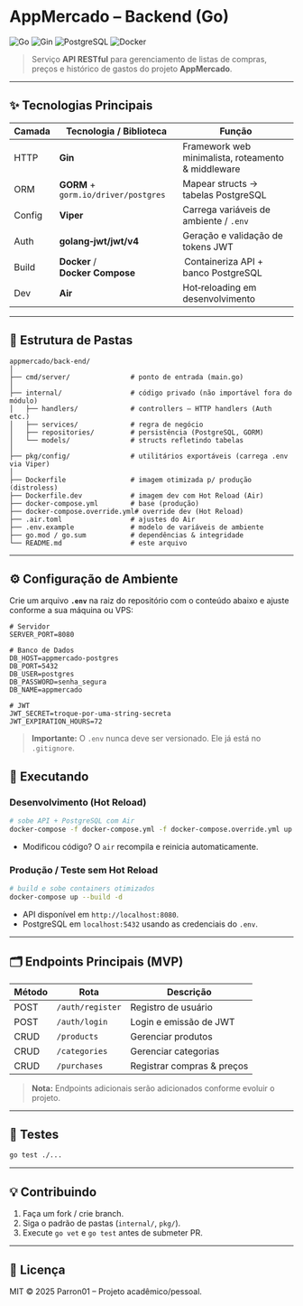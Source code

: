 # AppMercado – Backend (Go)

![Go](https://img.shields.io/badge/Go-1.24.x-blue?logo=go)
![Gin](https://img.shields.io/badge/Gin-1.10-green?logo=go)
![PostgreSQL](https://img.shields.io/badge/PostgreSQL-14-blue?logo=postgresql)
![Docker](https://img.shields.io/badge/Docker-Compose-blue?logo=docker)

> Serviço **API RESTful** para gerenciamento de listas de compras, preços e histórico de gastos do projeto **AppMercado**.

---

## ✨ Tecnologias Principais

| Camada | Tecnologia / Biblioteca                                    | Função                                             |
| ------ | ---------------------------------------------------------- | -------------------------------------------------- |
| HTTP   | **Gin**                | Framework web minimalista, roteamento & middleware |
| ORM    | **GORM** + `gorm.io/driver/postgres`   | Mapear structs → tabelas PostgreSQL                |
| Config | **Viper**                | Carrega variáveis de ambiente / `.env`             |
| Auth   | **golang‑jwt/jwt/v4** | Geração e validação de tokens JWT                  |
| Build  | **Docker** / **Docker Compose**                            |  Containeriza API + banco PostgreSQL               |
| Dev    | **Air**                | Hot‑reloading em desenvolvimento                   |

---

## 📂 Estrutura de Pastas

```
appmercado/back-end/
│
├── cmd/server/               # ponto de entrada (main.go)
│
├── internal/                 # código privado (não importável fora do módulo)
│   ├── handlers/             # controllers – HTTP handlers (Auth etc.)
│   ├── services/             # regra de negócio
│   ├── repositories/         # persistência (PostgreSQL, GORM)
│   └── models/               # structs refletindo tabelas
│
├── pkg/config/               # utilitários exportáveis (carrega .env via Viper)
│
├── Dockerfile                # imagem otimizada p/ produção (distroless)
├── Dockerfile.dev            # imagem dev com Hot Reload (Air)
├── docker-compose.yml        # base (produção)
├── docker-compose.override.yml# override dev (Hot Reload)
├── .air.toml                 # ajustes do Air
├── .env.example              # modelo de variáveis de ambiente
├── go.mod / go.sum           # dependências & integridade
└── README.md                 # este arquivo
```

---

## ⚙️ Configuração de Ambiente

Crie um arquivo **`.env`** na raiz do repositório com o conteúdo abaixo e ajuste conforme a sua máquina ou VPS:

```env
# Servidor
SERVER_PORT=8080

# Banco de Dados
DB_HOST=appmercado-postgres
DB_PORT=5432
DB_USER=postgres
DB_PASSWORD=senha_segura
DB_NAME=appmercado

# JWT
JWT_SECRET=troque-por-uma-string-secreta
JWT_EXPIRATION_HOURS=72
```

> **Importante:** O `.env` nunca deve ser versionado. Ele já está no `.gitignore`.

## 🚀 Executando

### Desenvolvimento (Hot Reload)

```bash
# sobe API + PostgreSQL com Air
docker-compose -f docker-compose.yml -f docker-compose.override.yml up --build
```

* Modificou código? O `air` recompila e reinicia automaticamente.

### Produção / Teste sem Hot Reload

```bash
# build e sobe containers otimizados
docker-compose up --build -d
```

* API disponível em `http://localhost:8080`.
* PostgreSQL em `localhost:5432` usando as credenciais do `.env`.

---

## 🗂️ Endpoints Principais (MVP)

| Método | Rota             | Descrição                  |
| ------ | ---------------- | -------------------------- |
| POST   | `/auth/register` | Registro de usuário        |
| POST   | `/auth/login`    | Login e emissão de JWT     |
| CRUD   | `/products`      | Gerenciar produtos         |
| CRUD   | `/categories`    | Gerenciar categorias       |
| CRUD   | `/purchases`     | Registrar compras & preços |

> **Nota:** Endpoints adicionais serão adicionados conforme evoluir o projeto.

---

## 🧪 Testes

```bash
go test ./...
```

---

## 💡 Contribuindo

1. Faça um fork / crie branch.
2. Siga o padrão de pastas (`internal/`, `pkg/`).
3. Execute `go vet` e `go test` antes de submeter PR.

---

## 📜 Licença

MIT © 2025 Parron01 – Projeto acadêmico/pessoal.
